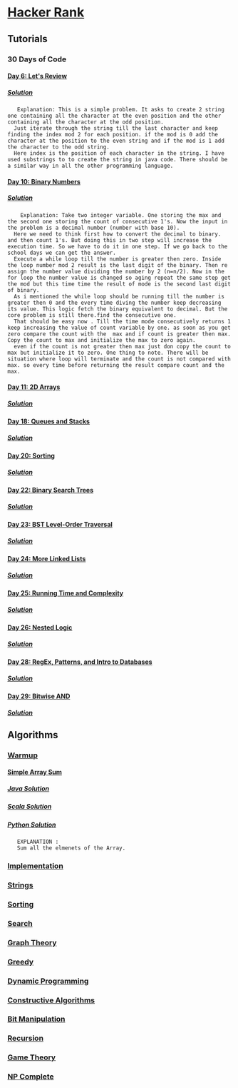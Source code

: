 # [Hacker Rank](https://www.hackerrank.com/)

## Tutorials

### 30 Days of Code
        
#### [Day 6: Let's Review](https://www.hackerrank.com/challenges/30-review-loop/problem)
##### [*Solution*](https://github.com/gauravprasad/coding-challenge-hackerrank/blob/master/src/main/java/com/gprasad/hackerrank/javasol/tutorial/thirtydaysofcode/Day6LetsReview.java)
       Explanation: This is a simple problem. It asks to create 2 string one containing all the character at the even position and the other containing all the character at the odd position. 
      Just iterate through the string till the last character and keep finding the index mod 2 for each position. if the mod is 0 add the character at the position to the even string and if the mod is 1 add the character to the odd string. 
      Here index is the position of each character in the string. I have used substrings to to create the string in java code. There should be a similar way in all the other programming language.
     
#### [Day 10: Binary Numbers](https://www.hackerrank.com/challenges/30-binary-numbers/problem)
##### [*Solution*](https://github.com/gauravprasad/coding-challenge-hackerrank/blob/master/src/main/java/com/gprasad/hackerrank/javasol/tutorial/thirtydaysofcode/Day10BinaryNumbers.java)
        Explanation: Take two integer variable. One storing the max and the second one storing the count of consecutive 1's. Now the input in the problem is a decimal number (number with base 10). 
      Here we need to think first how to convert the decimal to binary. and then count 1's. But doing this in two step will increase the execution time. So we have to do it in one step. If we go back to the school days we can get the answer.
      Execute a while loop till the number is greater then zero. Inside the loop number mod 2 result is the last digit of the binary. Then re assign the number value dividing the number by 2 (n=n/2). Now in the for loop the number value is changed so aging repeat the same step get the mod but this time time the result of mode is the second last digit of binary.
      As i mentioned the while loop should be running till the number is greater then 0 and the every time diving the number keep decreasing its value. This logic fetch the binary equivalent to decimal. But the core problem is still there.find the consecutive one.
      That should be easy now . Till the time mode consecutively returns 1 keep increasing the value of count variable by one. as soon as you get zero compare the count with the  max and if count is greater then max. Copy the count to max and initialize the max to zero again.
      even if the count is not greater then max just don copy the count to max but initialize it to zero. One thing to note. There will be situation where loop will terminate and the count is not compared with max. so every time before returning the result compare count and the max. 
    
#### [Day 11: 2D Arrays](https://www.hackerrank.com/challenges/30-2d-arrays/problem)
##### [*Solution*](https://github.com/gauravprasad/coding-challenge-hackerrank/blob/master/src/main/java/com/gprasad/hackerrank/javasol/tutorial/thirtydaysofcode/Day112DArrays.java)

#### [Day 18: Queues and Stacks](https://www.hackerrank.com/challenges/30-queues-stacks/problem)
##### [*Solution*](https://github.com/gauravprasad/coding-challenge-hackerrank/blob/master/src/main/java/com/gprasad/hackerrank/javasol/tutorial/thirtydaysofcode/Day18QueuesandStacks.java) 

#### [Day 20: Sorting](https://www.hackerrank.com/challenges/30-sorting/problem)
##### [*Solution*](https://github.com/gauravprasad/coding-challenge-hackerrank/blob/master/src/main/java/com/gprasad/hackerrank/javasol/tutorial/thirtydaysofcode/Day18QueuesandStacks.java)

#### [Day 22: Binary Search Trees](https://www.hackerrank.com/challenges/30-binary-search-trees/problem)
##### [*Solution*](https://github.com/gauravprasad/coding-challenge-hackerrank/blob/master/src/main/java/com/gprasad/hackerrank/javasol/tutorial/thirtydaysofcode/Day22BinarySearchTrees.java)

#### [Day 23: BST Level-Order Traversal](https://www.hackerrank.com/challenges/30-binary-trees/problem)
##### [*Solution*](https://github.com/gauravprasad/coding-challenge-hackerrank/blob/master/src/main/java/com/gprasad/hackerrank/javasol/tutorial/thirtydaysofcode/Day23BSTLevelOrderTraversal.java)

#### [Day 24: More Linked Lists](https://www.hackerrank.com/challenges/30-linked-list-deletion/problem)
##### [*Solution*](https://github.com/gauravprasad/coding-challenge-hackerrank/blob/master/src/main/java/com/gprasad/hackerrank/javasol/tutorial/thirtydaysofcode/Day24MoreLinkedLists.java)

#### [Day 25: Running Time and Complexity](https://www.hackerrank.com/challenges/30-running-time-and-complexity/problem)
##### [*Solution*](https://github.com/gauravprasad/coding-challenge-hackerrank/blob/master/src/main/java/com/gprasad/hackerrank/javasol/tutorial/thirtydaysofcode/Day25RunningTimeAndComplexity.java)

#### [Day 26: Nested Logic](https://www.hackerrank.com/challenges/30-nested-logic/problem)
##### [*Solution*](https://github.com/gauravprasad/coding-challenge-hackerrank/blob/master/src/main/java/com/gprasad/hackerrank/javasol/tutorial/thirtydaysofcode/Day26NestedLogic.java)

#### [Day 28: RegEx, Patterns, and Intro to Databases](https://www.hackerrank.com/challenges/30-regex-patterns/problem)
##### [*Solution*](https://github.com/gauravprasad/coding-challenge-hackerrank/blob/master/src/main/java/com/gprasad/hackerrank/javasol/tutorial/thirtydaysofcode/Day28RegExPatternsAndIntroToDatabases.java)

#### [Day 29: Bitwise AND](https://www.hackerrank.com/challenges/30-bitwise-and/problem)
##### [*Solution*](https://github.com/gauravprasad/coding-challenge-hackerrank/blob/master/src/main/java/com/gprasad/hackerrank/javasol/tutorial/thirtydaysofcode/Day29BitwiseAND.java)


## Algorithms

### [Warmup](https://www.hackerrank.com/domains/algorithms/warmup)

#### [Simple Array Sum](https://www.hackerrank.com/challenges/simple-array-sum)
##### [*Java Solution*](https://github.com/gauravprasad/coding-challenge-hackerrank/blob/master/src/main/java/com/gprasad/hackerrank/javasol/algo/warmup/SimpleArraySum.java)
##### [*Scala Solution*](https://github.com/gauravprasad/coding-challenge-hackerrank/blob/master/src/main/scala/com/gprasad/hackerrank/scalasol/algo/warmup/SimpleArraySum.scala)
##### [*Python Solution*](https://github.com/gauravprasad/coding-challenge-hackerrank/blob/master/src/main/python/com/gprasad/hackerrank/py/algo/warmup/SimpleArraySum.py)
       EXPLANATION :
       Sum all the elmenets of the Array.

### [Implementation](https://www.hackerrank.com/domains/algorithms/implementation)
### [Strings](https://www.hackerrank.com/domains/algorithms/strings)
### [Sorting](https://www.hackerrank.com/domains/algorithms/arrays-and-sorting)
### [Search](https://www.hackerrank.com/domains/algorithms/search)
### [Graph Theory](https://www.hackerrank.com/domains/algorithms/graph-theory)
### [Greedy](https://www.hackerrank.com/domains/algorithms/greedy)
### [Dynamic Programming](https://www.hackerrank.com/domains/algorithms/dynamic-programming)
### [Constructive Algorithms](https://www.hackerrank.com/domains/algorithms/constructive-algorithms)
### [Bit Manipulation](https://www.hackerrank.com/domains/algorithms/bit-manipulation)
### [Recursion](https://www.hackerrank.com/domains/algorithms/recursion)
### [Game Theory](https://www.hackerrank.com/domains/algorithms/game-theory)
### [NP Complete](https://www.hackerrank.com/domains/algorithms/np-complete-problems)

